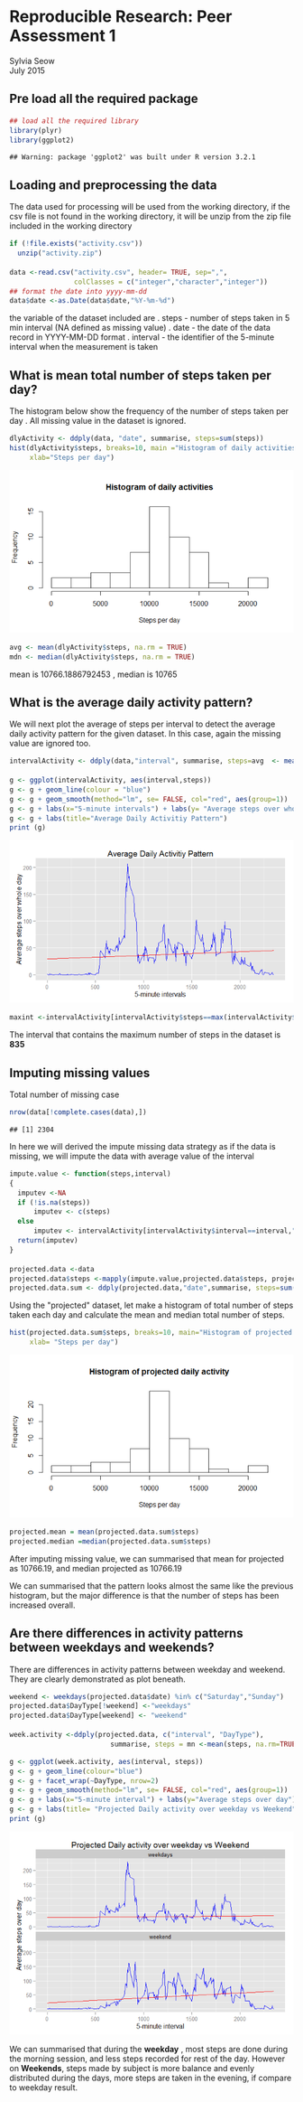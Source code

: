 # Reproducible Research: Peer Assessment 1
Sylvia Seow  
July 2015  

## Pre load all the required package

```r
## load all the required library
library(plyr)
library(ggplot2)
```

```
## Warning: package 'ggplot2' was built under R version 3.2.1
```
## Loading and preprocessing the data
The data used for processing will be used from the working directory, if the csv file is not found in the working directory, it will be unzip from the zip file included in the working directory


```r
if (!file.exists("activity.csv"))
  unzip("activity.zip")

data <-read.csv("activity.csv", header= TRUE, sep=",", 
                colClasses = c("integer","character","integer"))
## format the date into yyyy-mm-dd
data$date <-as.Date(data$date,"%Y-%m-%d")
```

the variable of the dataset included are
. steps - number of steps taken in 5 min interval (NA defined as missing value)
. date - the date of the data record in YYYY-MM-DD format
. interval - the identifier of the 5-minute interval when the measurement is taken



## What is mean total number of steps taken per day?
The histogram below show the frequency of the number of steps taken per day . All missing value in the dataset is ignored.


```r
dlyActivity <- ddply(data, "date", summarise, steps=sum(steps))
hist(dlyActivity$steps, breaks=10, main ="Histogram of daily activities",
     xlab="Steps per day")
```

![](PA1_template_files/figure-html/hist1-1.png) 


```r
avg <- mean(dlyActivity$steps, na.rm = TRUE)
mdn <- median(dlyActivity$steps, na.rm = TRUE)
```
mean is 10766.1886792453 , median is 10765


## What is the average daily activity pattern?
We will next plot the average of steps per interval to detect the average daily activity pattern for the given dataset. In this case, again the missing value are ignored too.


```r
intervalActivity <- ddply(data,"interval", summarise, steps=avg  <- mean(steps,na.rm=TRUE))

g <- ggplot(intervalActivity, aes(interval,steps))
g <- g + geom_line(colour = "blue")
g <- g + geom_smooth(method="lm", se= FALSE, col="red", aes(group=1))
g <- g + labs(x="5-minute intervals") + labs(y= "Average steps over whole day")
g <- g + labs(title="Average Daily Activitiy Pattern")
print (g)
```

![](PA1_template_files/figure-html/graph1-1.png) 

```r
maxint <-intervalActivity[intervalActivity$steps==max(intervalActivity$steps),1]
```
The interval that contains the maximum number of steps in the dataset is **835**



## Imputing missing values
Total number of missing case

```r
nrow(data[!complete.cases(data),])
```

```
## [1] 2304
```

In here we will derived the impute missing data strategy as if the data is missing, we will impute the data with average value of the interval

```r
impute.value <- function(steps,interval)
{
  imputev <-NA
  if (!is.na(steps))
      imputev <- c(steps)
  else
      imputev <- intervalActivity[intervalActivity$interval==interval,"steps"]
  return(imputev)
}

projected.data <-data
projected.data$steps <-mapply(impute.value,projected.data$steps, projected.data$interval)
projected.data.sum <- ddply(projected.data,"date",summarise, steps=sum(steps))
```

Using the "projected" dataset, let make a histogram of total number of steps taken each day and calculate the mean and median total number of steps.


```r
hist(projected.data.sum$steps, breaks=10, main="Histogram of projected daily activity",
     xlab= "Steps per day")
```

![](PA1_template_files/figure-html/newhist-1.png) 

```r
projected.mean = mean(projected.data.sum$steps)
projected.median =median(projected.data.sum$steps)
```
After imputing missing value, we can summarised that mean for projected as 10766.19, and median projected as 10766.19

We can summarised that the pattern looks almost the same like the previous histogram, but the major difference is that the number of steps has been increased overall.

## Are there differences in activity patterns between weekdays and weekends?
There are differences in activity patterns between weekday and weekend. They are clearly demonstrated as plot beneath.


```r
weekend <- weekdays(projected.data$date) %in% c("Saturday","Sunday")
projected.data$DayType[!weekend] <-"weekdays"
projected.data$DayType[weekend] <- "weekend"

week.activity <-ddply(projected.data, c("interval", "DayType"), 
                         summarise, steps = mn <-mean(steps, na.rm=TRUE))
```


```r
g <- ggplot(week.activity, aes(interval, steps))
g <- g + geom_line(colour="blue")
g <- g + facet_wrap(~DayType, nrow=2)
g <- g + geom_smooth(method="lm", se= FALSE, col="red", aes(group=1))
g <- g + labs(x="5-minute interval") + labs(y="Average steps over day")
g <- g + labs(title= "Projected Daily activity over weekday vs Weekend")
print (g)
```

![](PA1_template_files/figure-html/graph2-1.png) 

We can summarised that during the **weekday** , most steps are done during the morning session, and less steps recorded for rest of the day. However on **Weekends**, steps made by subject is more balance and evenly distributed during the days, more steps are taken in the evening, if compare to weekday result.
